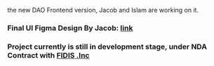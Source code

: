 the new DAO Frontend version, Jacob and Islam are working on it.

### Final UI Figma Design By Jacob: [link](https://www.figma.com/file/QhXIAn4ODu05gyt5dgCq6M/FIDIS-Frontend-Design)

### Project currently is still in development stage, under NDA Contract with [FIDIS .Inc](https://fidis.io/)
